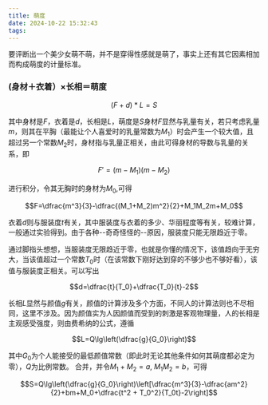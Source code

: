 ```yaml
---
title: 萌度
date: 2024-10-22 15:32:43
tags:
---
```

要评断出一个美少女萌不萌，并不是穿得性感就是萌了，事实上还有其它因素相加而构成萌度的计量标准。

### **(身材＋衣着）×长相＝萌度**

$$(F+d)*L=S$$

 其中身材是$F$，衣着是$d$，长相是$L$，萌度是$S$身材$F$显然与乳量有关，若只考虑乳量$m$，则其在平胸（最能让个人喜爱时的乳量常数为$M_1$）时会产生一个较大值，且超过另一个常数$M_2$时，身材指与乳量正相关，由此可得身材的导数与乳量的关系，即


$$F'=(m-M_1)(m-M_2)$$ 


进行积分，令其无胸时的身材为$M_0$,可得

$$F=\dfrac{m^3}{3}-\dfrac{(M_1+M_2)m^2}{2}+M_1M_2m+M_0$$

衣着$d$则与服装度$t$有关，其中服装度与衣着的多少、华丽程度等有关，较难计算，一般通过实验得到。由于各种--奇奇怪怪的--原因，服装度只能无限趋近于零。


通过脚指头想想，当服装度无限趋近于零，也就是你懂的情况下，该值趋向于无穷大，当该值超过一个常数$T_0$时（在该常数下刚好达到穿的不够少也不够好看），该值与服装度正相关。可以写出

$$d=\dfrac{t}{T_0}+\dfrac{T_0}{t}-2$$

长相$L$显然与颜值$g$有关，颜值的计算涉及多个方面，不同人的计算法则也不尽相同，这里不涉及。因为颜值实为人因颜值而受到的刺激是客观物理量，人的长相是主观感受强度，则由费希纳的公式，遵循 

$$L=Q\lg\left(\dfrac{g}{G_0}\right)$$                      

其中$G_0$为个人能接受的最低颜值常数（即此时无论其他条件如何其萌度都必定为零），$Q$为比例常数。 合并，并令$M_1 + M_2 = a$, $M_1M_2 = b$，可得

$$S=Q\lg\left(\dfrac{g}{G_0}\right)\left[\dfrac{m^3}{3}-\dfrac{am^2}{2}+bm+M_0+\dfrac{t^2 + T_0^2}{T_0t}-2\right]$$




